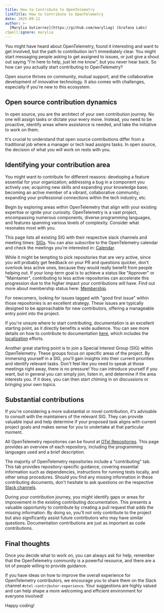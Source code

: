```yaml
---
title: How to Contribute to OpenTelemetry
linkTitle: How to Contribute to OpenTelemetry
date: 2025-09-12
author: >-
  [Marylia Gutierrez](https://github.com/maryliag) (Grafana Labs)
cSpell:ignore: marylia
---
```


You might have heard about OpenTelemetry, found it interesting and want to get
involved, but the path to contribution isn't immediately clear. You might start
messaging people asking to get assigned to issues, or just give a shout out
saying “I'm here to help, just let me know”, but you never hear back. So how can
you actually start contributing to OpenTelemetry?

Open source thrives on community, mutual support, and the collaborative
development of innovative technology. It also comes with challenges, especially
if you're new to this ecosystem.

## Open source contribution dynamics

In open source, you are the architect of your own contribution journey. No one
will assign tasks or dictate your every move. Instead, you need to be proactive,
identify areas where assistance is needed, and take the initiative to work on
them.

It's crucial to understand that open source contributions differ from a
traditional job where a manager or tech lead assigns tasks. In open source, the
decision of what you will work on rests with you.

## Identifying your contribution area

You might want to contribute for different reasons: developing a feature
essential for your organization; addressing a bug in a component you actively
use; acquiring new skills and expanding your knowledge base; becoming an active
member of a vibrant, collaborative community; expanding your professional
connections within the tech industry, etc.

Begin by exploring areas within OpenTelemetry that align with your existing
expertise or ignite your curiosity. OpenTelemetry is a vast project,
encompassing numerous components, diverse programming languages, and features
spanning various levels of complexity. Consider what resonates most with you.

This page lists all existing SIG with their respective slack channels and
meeting times: [SIGs][sigs]. You can also subscribe to the OpenTelemetry
calendar and check the meetings you're interested in: [Calendar][calendar].

While it might be tempting to pick repositories that are very active, since you
will probably get feedback on your PR and questions quicker, don't overlook less
active ones, because they would really benefit from people helping out. If your
long-term goal is to achieve a status like "Approver" or "Maintainer",
contributing to less active repositories can accelerate this progression due to
the higher impact your contributions will have. Find out more about membership
status here: [Membership][membership].

For newcomers, looking for issues tagged with "good first issue" within those
repositories is an excellent strategy. These issues are typically designed to be
approachable for new contributors, offering a manageable entry point into the
project.

If you're unsure where to start contributing, documentation is an excellent
starting point, as it directly benefits a wide audience. You can see more
details on how to contribute to documentation [here][contrib], which includes
the [localization][localization] efforts.

Another great starting point is to join a Special Interest Group (SIG) within
OpenTelemetry. These groups focus on specific areas of the project. By immersing
yourself in a SIG, you'll gain insights into their current priorities and
identify relevant tasks. Don't feel like you need to speak at those meetings
right away, there is no pressure! You can introduce yourself if you want, but in
general you can simply join, listen in, and determine if the area interests you.
If it does, you can then start chiming in on discussions or bringing your own
topics.

## Substantial contributions

If you're considering a more substantial or novel contribution, it's advisable
to consult with the maintainers of the relevant SIG. They can provide valuable
input and help determine if your proposed task aligns with current project goals
and makes sense for you to undertake at that particular moment.

All OpenTelemetry repositories can be found at [OTel Repositories][repos]. This
page provides an overview of each repository, including the programming
languages used and a brief description.

The majority of OpenTelemetry repositories include a "contributing" tab. This
tab provides repository-specific guidance, covering essential information such
as dependencies, instructions for running tests locally, and other setup
procedures. Should you find any missing information in these contributing
documents, don't hesitate to ask questions on the respective [Slack
channels][slack].

During your contribution journey, you might identify gaps or areas for
improvement in the existing contributing documentation. This presents a valuable
opportunity to contribute by creating a pull request that adds the missing
information. By doing so, you'll not only contribute to the project but also
significantly assist future contributors who may have similar questions.
Documentation contributions are just as important as code contributions.

## Final thoughts

Once you decide what to work on, you can always ask for help, remember that the
OpenTelemetry community is a powerful resource, and there are a lot of people
willing to provide guidance.

If you have ideas on how to improve the overall experience for OpenTelemetry
contributors, we encourage you to share them on the Slack channel
`#otel-contributor-experience`. Your suggestions are highly valued and can help
shape a more welcoming and efficient environment for everyone involved!

Happy coding!

[sigs]:
  https://github.com/open-telemetry/community?tab=readme-ov-file#special-interest-groups
[calendar]:
  https://github.com/open-telemetry/community?tab=readme-ov-file#calendar
[membership]:
  https://github.com/open-telemetry/community/blob/main/guides/contributor/membership.md
[contrib]: https://opentelemetry.io/docs/contributing
[localization]: https://opentelemetry.io/docs/contributing/localization/
[repos]: https://github.com/orgs/open-telemetry/repositories
[slack]: https://opentelemetry.io/community/end-user/slack-channel/
